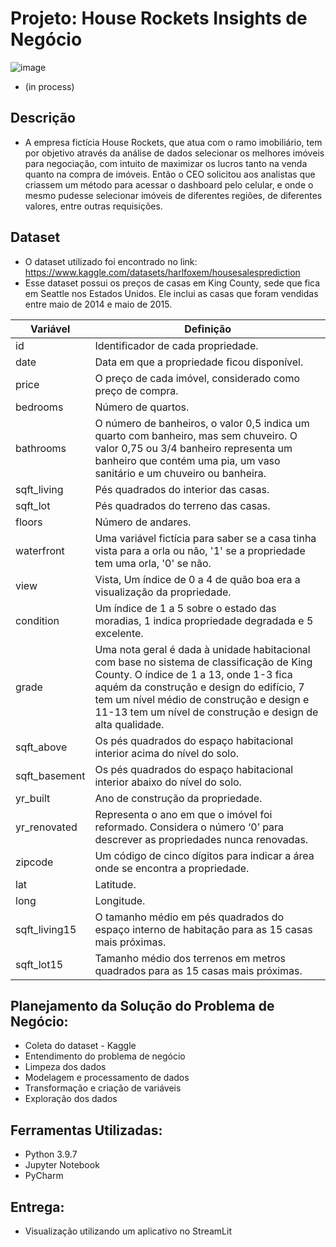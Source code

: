 # Projeto: House Rockets Insights de Negócio
![image](https://user-images.githubusercontent.com/117123482/210768853-80756bef-8bfd-4590-8257-c0365cef8453.png)

- (in process)
## Descrição
- A empresa fictícia House Rockets, que atua com o ramo imobiliário, tem por objetivo através da análise de dados selecionar os melhores imóveis para negociação, com intuito de maximizar os lucros tanto na venda quanto na compra de imóveis. Então o CEO solicitou aos analistas que criassem um método para acessar o dashboard pelo celular, e onde o mesmo pudesse selecionar imóveis de diferentes regiões, de diferentes valores, entre outras requisições.

## Dataset
- O dataset utilizado foi encontrado no link: https://www.kaggle.com/datasets/harlfoxem/housesalesprediction
- Esse dataset possui os preços de casas em King County, sede que fica em Seattle nos Estados Unidos. Ele inclui as casas que foram vendidas entre maio de 2014 e maio de 2015.

Variável | Definição
------------ | -------------
|id | Identificador de cada propriedade.|
|date | Data em que a propriedade ficou disponível.|
|price | O preço de cada imóvel, considerado como preço de compra.|
|bedrooms | Número de quartos.|
|bathrooms | O número de banheiros, o valor 0,5 indica um quarto com banheiro, mas sem chuveiro. O valor 0,75 ou 3/4 banheiro representa um banheiro que contém uma pia, um vaso sanitário e um chuveiro ou banheira.|
|sqft_living | Pés quadrados do interior das casas.|
|sqft_lot | Pés quadrados do terreno das casas.|
|floors | Número de andares.|
|waterfront | Uma variável fictícia para saber se a casa tinha vista para a orla ou não, '1' se a propriedade tem uma orla, '0' se não.|
|view | Vista, Um índice de 0 a 4 de quão boa era a visualização da propriedade.|
|condition | Um índice de 1 a 5 sobre o estado das moradias, 1 indica propriedade degradada e 5 excelente.|
|grade | Uma nota geral é dada à unidade habitacional com base no sistema de classificação de King County. O índice de 1 a 13, onde 1-3 fica aquém da construção e design do edifício, 7 tem um nível médio de construção e design e 11-13 tem um nível de construção e design de alta qualidade.|
|sqft_above | Os pés quadrados do espaço habitacional interior acima do nível do solo.|
|sqft_basement | Os pés quadrados do espaço habitacional interior abaixo do nível do solo.|
|yr_built | Ano de construção da propriedade.|
|yr_renovated | Representa o ano em que o imóvel foi reformado. Considera o número ‘0’ para descrever as propriedades nunca renovadas.|
|zipcode | Um código de cinco dígitos para indicar a área onde se encontra a propriedade.|
|lat | Latitude.|
|long | Longitude.|
|sqft_living15 | O tamanho médio em pés quadrados do espaço interno de habitação para as 15 casas mais próximas.|
|sqft_lot15 | Tamanho médio dos terrenos em metros quadrados para as 15 casas mais próximas.|


## Planejamento da Solução do Problema de Negócio:
- Coleta do dataset - Kaggle
- Entendimento do problema de negócio
- Limpeza dos dados
- Modelagem e processamento de dados
- Transformação e criação de variáveis
- Exploração dos dados

## Ferramentas Utilizadas:
- Python 3.9.7 
- Jupyter Notebook
- PyCharm

## Entrega:
- Visualização utilizando um aplicativo no StreamLit
